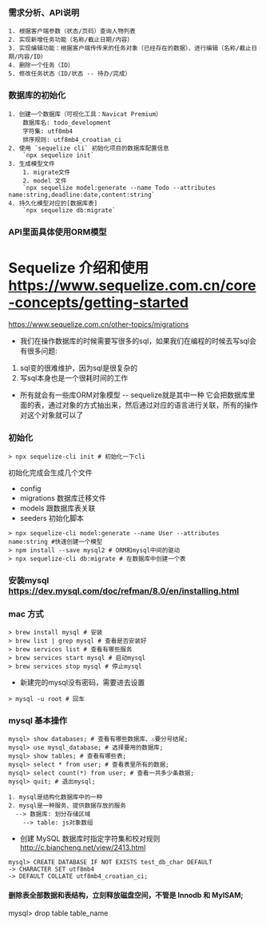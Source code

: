 ### 需求分析、API说明
```
1. 根据客户端参数（状态/页码）查询人物列表
2. 实现新增任务功能（名称/截止日期/内容）
3. 实现编辑功能：根据客户端传传来的任务对象（已经存在的数据）、进行编辑（名称/截止日期/内容/ID）
4. 删除一个任务（ID）
5. 修改任务状态（ID/状态 -- 待办/完成）
```

### 数据库的初始化
```
1. 创建一个数据库（可视化工具：Navicat Premium）
    数据库名: todo_development
    字符集: utf8mb4
    排序规则: utf8mb4_croatian_ci
2. 使用 `sequelize cli` 初始化项目的数据库配置信息
    `npx sequelize init`
3. 生成模型文件
    1. migrate文件
    2. model 文件
    `npx sequelize model:generate --name Todo --attributes name:string,deadline:date,content:string`
4. 持久化模型对应的[数据库表]
    `npx sequelize db:migrate`
```

### API里面具体使用ORM模型

# Sequelize 介绍和使用 https://www.sequelize.com.cn/core-concepts/getting-started
https://www.sequelize.com.cn/other-topics/migrations

* 我们在操作数据库的时候需要写很多的sql，如果我们在编程的时候去写sql会有很多问题: 
1. sql变的很难维护，因为sql是很复杂的
2. 写sql本身也是一个很耗时间的工作

* 所有就会有一些库ORM对象模型 -- sequelize就是其中一种
它会把数据库里面的表，通过对象的方式抽出来，然后通过对应的语言进行关联，所有的操作对这个对象就可以了


### 初始化
```
> npx sequelize-cli init # 初始化一下cli
```
初始化完成会生成几个文件
* config
* migrations 数据库迁移文件
* models 跟数据库表关联
* seeders 初始化脚本

```
> npx sequelize-cli model:generate --name User --attributes name:string #快速创建一个模型
> npm install --save mysql2 # ORM和mysql中间的驱动
> npx sequelize-cli db:migrate # 在数据库中创建一个表
```

### 安装mysql https://dev.mysql.com/doc/refman/8.0/en/installing.html

### mac 方式

```
> brew install mysql # 安装
> brew list | grep mysql # 查看是否安装好
> brew services list # 查看有哪些服务
> brew services start mysql # 启动mysql
> brew services stop mysql # 停止mysql
```

* 新建完的mysql没有密码，需要进去设置

```
> mysql -u root # 回车
```

### mysql 基本操作

```
mysql> show databases; # 查看有哪些数据库、⚠️要分号结尾;
mysql> use mysql_database; # 选择要用的数据库;
mysql> show tables; # 查看有哪些表;
mysql> select * from user; # 查看表里所有的数据;
mysql> select count(*) from user; # 查看一共多少条数据;
mysql> quit; # 退出mysql;
```

```
1. mysql是结构化数据库中的一种
2. mysql是一种服务、提供数据存放的服务
  --> 数据库: 划分存储区域
    --> table: js对象数组
```

* 创建 MySQL 数据库时指定字符集和校对规则 http://c.biancheng.net/view/2413.html

```
mysql> CREATE DATABASE IF NOT EXISTS test_db_char DEFAULT 
-> CHARACTER SET utf8mb4 
-> DEFAULT COLLATE utf8mb4_croatian_ci;
```
#### 删除表全部数据和表结构，立刻释放磁盘空间，不管是 Innodb 和 MyISAM;
mysql> drop table table_name

